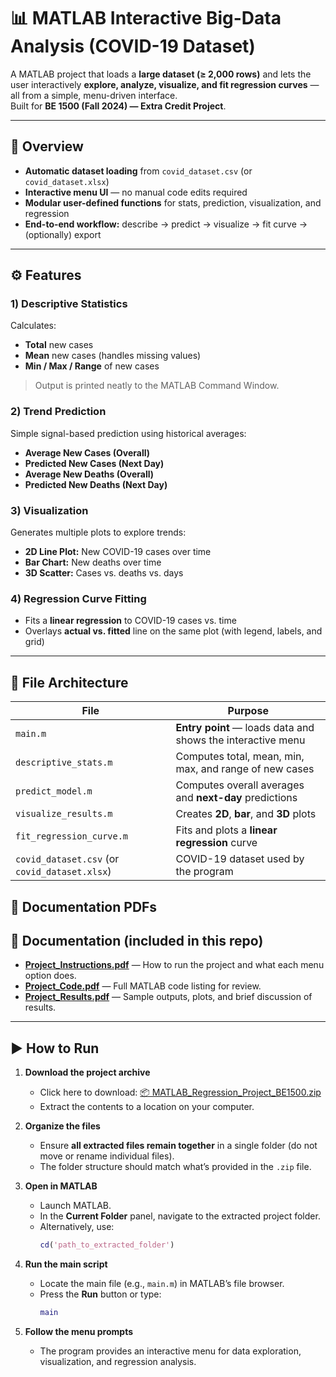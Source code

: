 # 📊 MATLAB Interactive Big-Data Analysis (COVID-19 Dataset)

A MATLAB project that loads a **large dataset (≥ 2,000 rows)** and lets the user interactively **explore, analyze, visualize, and fit regression curves** — all from a simple, menu-driven interface.  
Built for **BE 1500 (Fall 2024) — Extra Credit Project**.

---

## 📌 Overview
- **Automatic dataset loading** from `covid_dataset.csv` (or `covid_dataset.xlsx`)
- **Interactive menu UI** — no manual code edits required
- **Modular user-defined functions** for stats, prediction, visualization, and regression
- **End-to-end workflow:** describe → predict → visualize → fit curve → (optionally) export

---

## ⚙️ Features

### 1) Descriptive Statistics
Calculates:
- **Total** new cases  
- **Mean** new cases (handles missing values)  
- **Min / Max / Range** of new cases

> Output is printed neatly to the MATLAB Command Window.

### 2) Trend Prediction
Simple signal-based prediction using historical averages:
- **Average New Cases (Overall)**
- **Predicted New Cases (Next Day)**
- **Average New Deaths (Overall)**
- **Predicted New Deaths (Next Day)**

### 3) Visualization
Generates multiple plots to explore trends:
- **2D Line Plot:** New COVID-19 cases over time  
- **Bar Chart:** New deaths over time  
- **3D Scatter:** Cases vs. deaths vs. days

### 4) Regression Curve Fitting
- Fits a **linear regression** to COVID-19 cases vs. time  
- Overlays **actual vs. fitted** line on the same plot (with legend, labels, and grid)

---

## 🧱 File Architecture

| File | Purpose |
|---|---|
| `main.m` | **Entry point** — loads data and shows the interactive menu |
| `descriptive_stats.m` | Computes total, mean, min, max, and range of new cases |
| `predict_model.m` | Computes overall averages and **next-day** predictions |
| `visualize_results.m` | Creates **2D**, **bar**, and **3D** plots |
| `fit_regression_curve.m` | Fits and plots a **linear regression** curve |
| `covid_dataset.csv` (or `covid_dataset.xlsx`) | COVID-19 dataset used by the program |

## 📄 Documentation PDFs

## 📄 Documentation (included in this repo)

- [**Project_Instructions.pdf**](report/Project_Instructions.pdf) — How to run the project and what each menu option does.  
- [**Project_Code.pdf**](report/Project_Code.pdf) — Full MATLAB code listing for review.  
- [**Project_Results.pdf**](report/Project_Results.pdf) — Sample outputs, plots, and brief discussion of results.

---

## ▶️ How to Run
1. **Download the project archive**  
   - Click here to download: [📦 MATLAB_Regression_Project_BE1500.zip](report/MATLAB_Regression_Project_BE1500.zip)  
   - Extract the contents to a location on your computer.

2. **Organize the files**  
   - Ensure **all extracted files remain together** in a single folder (do not move or rename individual files).  
   - The folder structure should match what’s provided in the `.zip` file.

3. **Open in MATLAB**  
   - Launch MATLAB.  
   - In the **Current Folder** panel, navigate to the extracted project folder.  
   - Alternatively, use:
     ```matlab
     cd('path_to_extracted_folder')
     ```

4. **Run the main script**  
   - Locate the main file (e.g., `main.m`) in MATLAB’s file browser.  
   - Press the **Run** button or type:
     ```matlab
     main
     ```

5. **Follow the menu prompts**  
   - The program provides an interactive menu for data exploration, visualization, and regression analysis.
